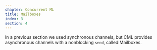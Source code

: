 ```yaml
---
chapter: Concurrent ML
title: Mailboxes
index: 3
section: 4
---
```

In a previous section we used synchronous channels, but CML provides asynchronous channels with a nonblocking `send`, called Mailboxes.